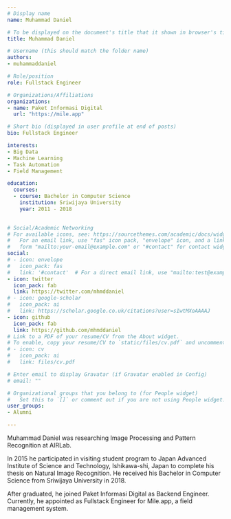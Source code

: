 ```yaml
---
# Display name
name: Muhammad Daniel

# To be displayed on the document's title that it shown in browser's title bar
title: Muhammad Daniel

# Username (this should match the folder name)
authors:
- muhammaddaniel

# Role/position
role: Fullstack Engineer

# Organizations/Affiliations
organizations:
- name: Paket Informasi Digital
  url: "https://mile.app"

# Short bio (displayed in user profile at end of posts)
bio: Fullstack Engineer

interests:
- Big Data
- Machine Learning
- Task Automation
- Field Management

education:
  courses:
  - course: Bachelor in Computer Science
    institution: Sriwijaya University
    year: 2011 - 2018
  

# Social/Academic Networking
# For available icons, see: https://sourcethemes.com/academic/docs/widgets/#icons
#   For an email link, use "fas" icon pack, "envelope" icon, and a link in the
#   form "mailto:your-email@example.com" or "#contact" for contact widget.
social:
# - icon: envelope
#   icon_pack: fas
#   link: '#contact'  # For a direct email link, use "mailto:test@example.org".
- icon: twitter
  icon_pack: fab
  link: https://twitter.com/mhmddaniel
# - icon: google-scholar
#   icon_pack: ai
#   link: https://scholar.google.co.uk/citations?user=sIwtMXoAAAAJ
- icon: github
  icon_pack: fab
  link: https://github.com/mhmddaniel
# Link to a PDF of your resume/CV from the About widget.
# To enable, copy your resume/CV to `static/files/cv.pdf` and uncomment the lines below.
# - icon: cv
#   icon_pack: ai
#   link: files/cv.pdf

# Enter email to display Gravatar (if Gravatar enabled in Config)
# email: ""

# Organizational groups that you belong to (for People widget)
#   Set this to `[]` or comment out if you are not using People widget.
user_groups:
- Alumni

---
```


<!--- Biography --->

Muhammad Daniel was researching Image Processing and Pattern Recognition at AIRLab.

In 2015 he participated in visiting student program to Japan Advanced Institute of Science and Technology, Ishikawa-shi, Japan to complete his thesis on Natural Image Recognition. He received his Bachelor in Computer Science from Sriwijaya University in 2018.

After graduated, he joined Paket Informasi Digital as Backend Engineer.
Currently, he appointed as Fullstack Engineer for Mile.app, a field management system.
